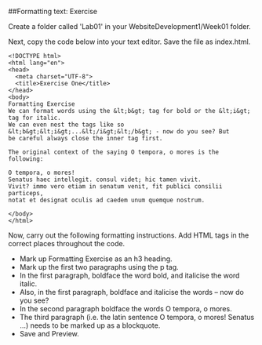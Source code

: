 ##Formatting text: Exercise

Create a folder called 'Lab01' in your WebsiteDevelopment1/Week01 folder. 

Next, copy the code below into your text editor. Save the file as index.html.

~~~
<!DOCTYPE html>
<html lang="en">
<head>
  <meta charset="UTF-8">
  <title>Exercise One</title>
</head>
<body>
Formatting Exercise
We can format words using the &lt;b&gt; tag for bold or the &lt;i&gt; tag for italic.
We can even nest the tags like so &lt;b&gt;&lt;i&gt;...&lt;/i&gt;&lt;/b&gt; - now do you see? But
be careful always close the inner tag first.

The original context of the saying O tempora, o mores is the following:

O tempora, o mores!
Senatus haec intellegit. consul videt; hic tamen vivit.
Vivit? immo vero etiam in senatum venit, fit publici consilii particeps,
notat et designat oculis ad caedem unum quemque nostrum.

</body>
</html>
~~~

Now, carry out the following formatting instructions. Add HTML tags in the correct places throughout the code.

- Mark up Formatting Exercise as an h3 heading. 
- Mark up the first two paragraphs using the p tag.
- In the first paragraph, boldface the word bold, and italicise the word italic. 
- Also, in the first paragraph, boldface and italicise the words – now do you see?
- In the second paragraph boldface the words O tempora, o mores.
- The third paragraph (i.e. the latin sentence O tempora, o mores! Senatus …) needs to be marked up as a blockquote.
- Save and Preview.
